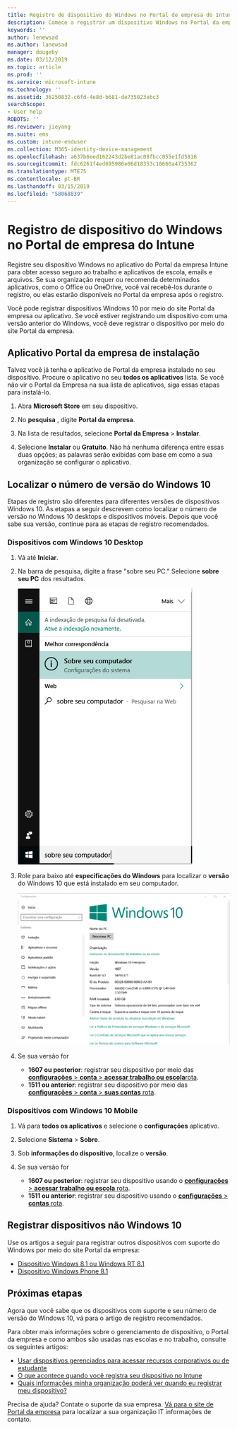 ```yaml
---
title: Registro de dispositivo do Windows no Portal de empresa do Intune | Microsoft Docs
description: Comece a registrar um dispositivo Windows no Portal da empresa
keywords: ''
author: lenewsad
ms.author: lanewsad
manager: dougeby
ms.date: 03/12/2019
ms.topic: article
ms.prod: ''
ms.service: microsoft-intune
ms.technology: ''
ms.assetid: 36250832-c6fd-4e8d-b681-de735023ebc3
searchScope:
- User help
ROBOTS: ''
ms.reviewer: jieyang
ms.suite: ems
ms.custom: intune-enduser
ms.collection: M365-identity-device-management
ms.openlocfilehash: a637b6eed162243d2be81ac08fbcc055e1fd5816
ms.sourcegitcommit: fdc6261f4ed695986e06d18353c10660a4735362
ms.translationtype: MTE75
ms.contentlocale: pt-BR
ms.lasthandoff: 03/15/2019
ms.locfileid: "58068839"
---
```

# <a name="windows-device-enrollment-in-intune-company-portal"></a>Registro de dispositivo do Windows no Portal de empresa do Intune  

Registre seu dispositivo Windows no aplicativo do Portal da empresa Intune para obter acesso seguro ao trabalho e aplicativos de escola, emails e arquivos. Se sua organização requer ou recomenda determinados aplicativos, como o Office ou OneDrive, você vai recebê-los durante o registro, ou elas estarão disponíveis no Portal da empresa após o registro.  

Você pode registrar dispositivos Windows 10 por meio do site Portal da empresa *ou* aplicativo. Se você estiver registrando um dispositivo com uma versão anterior do Windows, você deve registrar o dispositivo por meio do site Portal da empresa.  

## <a name="install-company-portal-app"></a>Aplicativo Portal da empresa de instalação  
Talvez você já tenha o aplicativo de Portal da empresa instalado no seu dispositivo. Procure o aplicativo no seu __todos os aplicativos__ lista.  Se você não vir o Portal da Empresa na sua lista de aplicativos, siga essas etapas para instalá-lo.  

1. Abra **Microsoft Store** em seu dispositivo.

2. No **pesquisa** , digite **Portal da empresa**.

3. Na lista de resultados, selecione **Portal da Empresa** > **Instalar**.

4. Selecione **Instalar** ou **Gratuito**. Não há nenhuma diferença entre essas duas opções; as palavras serão exibidas com base em como a sua organização se configurar o aplicativo.  

## <a name="find-windows-10-version-number"></a>Localizar o número de versão do Windows 10  
Etapas de registro são diferentes para diferentes versões de dispositivos Windows 10. As etapas a seguir descrevem como localizar o número de versão no Windows 10 desktops e dispositivos móveis. Depois que você sabe sua versão, continue para as etapas de registro recomendados.  

### <a name="windows-10-desktop-devices"></a>Dispositivos com Windows 10 Desktop  

1. Vá até **Iniciar**.

2. Na barra de pesquisa, digite a frase "sobre seu PC." Selecione __sobre seu PC__ dos resultados.  


   ![configurações de pesquisa para "sobre seu pc"](media/searching_for_about_your_pc.png)  

3. Role para baixo até **especificações do Windows** para localizar o **versão** do Windows 10 que está instalado em seu computador.  


   ![Windows 10 Desktop – Sobre seu PC](media/settings_about_pc.png)  

4. Se sua versão for  

    *  __1607 ou posterior__: registrar seu dispositivo por meio das [ **configurações** > **conta** > **acessar trabalho ou escola**rota](enroll-windows-10-device.md#enroll-windows-10-version-1607-and-later-device).   
    * __1511 ou anterior__: registrar seu dispositivo por meio das [ **configurações** > **conta** > **suas contas** rota](enroll-windows-10-device.md#enroll-windows-10-version-1511-and-earlier-device).  

### <a name="windows-10-mobile-devices"></a>Dispositivos com Windows 10 Mobile       

1.  Vá para __todos os aplicativos__ e selecione o __configurações__ aplicativo.  
2.  Selecione __Sistema__ > __Sobre__.      
3.  Sob __informações do dispositivo__, localize o __versão__.  
4. Se sua versão for  

    *  __1607 ou posterior__: registrar seu dispositivo usando o [ **configurações** > **acessar trabalho ou escola** rota](enroll-windows-10-device.md#enroll-windows-10-version-1607-and-later-device).   
    * __1511 ou anterior__: registrar seu dispositivo usando o [ **configurações** > **contas** rota](enroll-windows-10-device.md#enroll-windows-10-version-1511-and-earlier-device).  

## <a name="enroll-non-windows-10-devices"></a>Registrar dispositivos não Windows 10  
Use os artigos a seguir para registrar outros dispositivos com suporte do Windows por meio do site Portal da empresa:   
* [Dispositivo Windows 8.1 ou Windows RT 8.1](enroll-your-W81-or-rt81-windows.md)  
* [Dispositivo Windows Phone 8.1](enroll-your-wp81-windows.md)    

## <a name="next-steps"></a>Próximas etapas  
Agora que você sabe que os dispositivos com suporte e seu número de versão do Windows 10, vá para o artigo de registro recomendados.  
 
Para obter mais informações sobre o gerenciamento de dispositivo, o Portal da empresa e como ambos são usadas nas escolas e no trabalho, consulte os seguintes artigos:  
* [Usar dispositivos gerenciados para acessar recursos corporativos ou de estudante](use-managed-devices-to-get-work-done.md)  
* [O que acontece quando você registra seu dispositivo no Intune](what-happens-if-you-install-the-company-portal-app-and-enroll-your-device-in-intune-windows.md)  
* [Quais informações minha organização poderá ver quando eu registrar meu dispositivo?](what-info-can-your-company-see-when-you-enroll-your-device-in-intune.md)  

Precisa de ajuda? Contate o suporte da sua empresa. [Vá para o site de Portal da empresa](https://go.microsoft.com/fwlink/?linkid=2010980) para localizar a sua organização IT informações de contato.  
